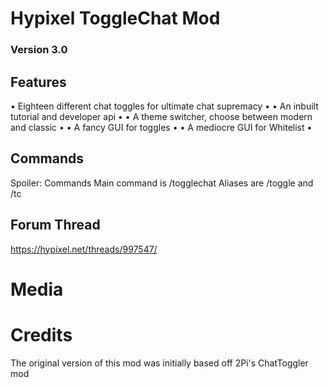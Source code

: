 # Hypixel ToggleChat Mod
### Version 3.0

## Features
• Eighteen different chat toggles for ultimate chat supremacy •
• An inbuilt tutorial and developer api •
• A theme switcher, choose between modern and classic •
• A fancy GUI for toggles •
• A mediocre GUI for Whitelist •

## Commands
Spoiler: Commands
Main command is /togglechat
Aliases are /toggle and /tc

## Forum Thread
https://hypixel.net/threads/997547/

# Media

# Credits
The original version of this mod was initially based off 2Pi's ChatToggler mod
